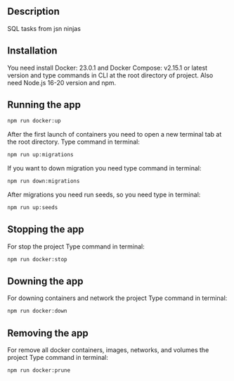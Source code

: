 ## Description

SQL tasks from jsn ninjas

## Installation

You need install Docker: 23.0.1 and Docker Compose: v2.15.1 or latest version and type commands in CLI at the root directory of project. Also need Node.js 16-20 version and npm.

## Running the app

```bash
npm run docker:up
```

After the first launch of containers
you need to open a new terminal tab at the root directory.
Type command in terminal:

```bash
npm run up:migrations
```

If you want to down migration
you need type command in terminal:

```bash
npm run down:migrations
```

After migrations you need run seeds, so
you need type in terminal:

```bash
npm run up:seeds
```

## Stopping the app

For stop the project
Type command in terminal:

```bash
npm run docker:stop
```

## Downing the app

For downing containers and network the project
Type command in terminal:

```bash
npm run docker:down
```

## Removing the app

For remove all docker containers, images, networks, and volumes the project
Type command in terminal:

```bash
npm run docker:prune
```
